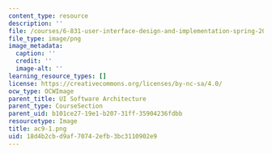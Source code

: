 ```yaml
---
content_type: resource
description: ''
file: /courses/6-831-user-interface-design-and-implementation-spring-2011/18d4b2cbd9af70742efb3bc3110902e9_ac9-1.png
file_type: image/png
image_metadata:
  caption: ''
  credit: ''
  image-alt: ''
learning_resource_types: []
license: https://creativecommons.org/licenses/by-nc-sa/4.0/
ocw_type: OCWImage
parent_title: UI Software Architecture
parent_type: CourseSection
parent_uid: b101ce27-19e1-b207-31ff-35904236fdbb
resourcetype: Image
title: ac9-1.png
uid: 18d4b2cb-d9af-7074-2efb-3bc3110902e9
---
```

